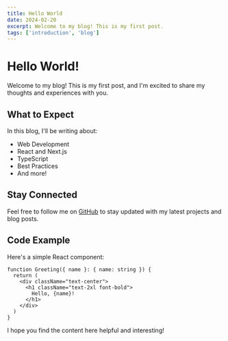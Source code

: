 ```yaml
---
title: Hello World
date: 2024-02-20
excerpt: Welcome to my blog! This is my first post.
tags: ['introduction', 'blog']
---
```


# Hello World!

Welcome to my blog! This is my first post, and I'm excited to share my thoughts and experiences with you.

## What to Expect

In this blog, I'll be writing about:

- Web Development
- React and Next.js
- TypeScript
- Best Practices
- And more!

## Stay Connected

Feel free to follow me on [GitHub](https://github.com/zev-yang) to stay updated with my latest projects and blog posts.

## Code Example

Here's a simple React component:

```tsx
function Greeting({ name }: { name: string }) {
  return (
    <div className="text-center">
      <h1 className="text-2xl font-bold">
        Hello, {name}!
      </h1>
    </div>
  )
}
```

I hope you find the content here helpful and interesting! 